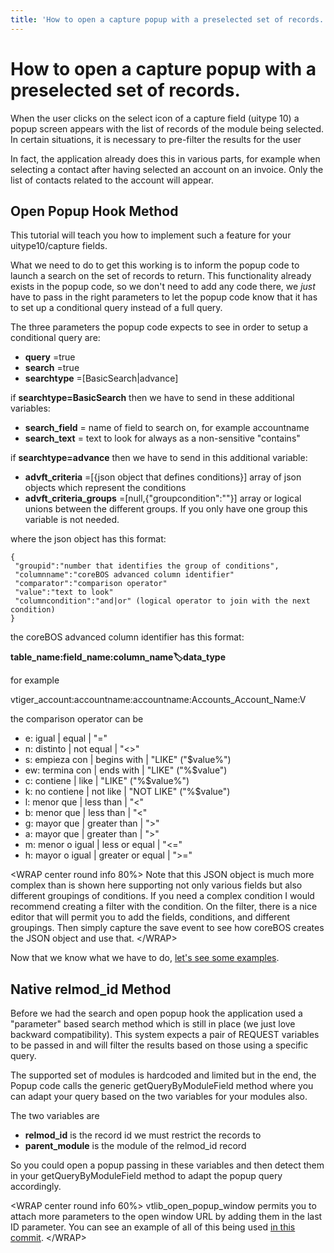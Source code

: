 ```yaml
---
title: 'How to open a capture popup with a preselected set of records.'
---
```


How to open a capture popup with a preselected set of records.
==============================================================

When the user clicks on the select icon of a capture field (uitype 10) a
popup screen appears with the list of records of the module being
selected. In certain situations, it is necessary to pre-filter the
results for the user

In fact, the application already does this in various parts, for example
when selecting a contact after having selected an account on an invoice.
Only the list of contacts related to the account will appear.

Open Popup Hook Method
----------------------

This tutorial will teach you how to implement such a feature for your
uitype10/capture fields.

What we need to do to get this working is to inform the popup code to
launch a search on the set of records to return. This functionality
already exists in the popup code, so we don't need to add any code
there, we *just* have to pass in the right parameters to let the popup
code know that it has to set up a conditional query instead of a full
query.

The three parameters the popup code expects to see in order to setup a
conditional query are:

-   **query** =true
-   **search** =true
-   **searchtype** =\[BasicSearch|advance\]

if **searchtype=BasicSearch** then we have to send in these additional
variables:

-   **search\_field** = name of field to search on, for example
    accountname
-   **search\_text** = text to look for always as a non-sensitive
    "contains"

if **searchtype=advance** then we have to send in this additional
variable:

-   **advft\_criteria** =\[{json object that defines conditions}\] array
    of json objects which represent the conditions
-   **advft\_criteria\_groups** =\[null,{"groupcondition":""}\] array or
    logical unions between the different groups. If you only have one
    group this variable is not needed.

where the json object has this format:

    {
     "groupid":"number that identifies the group of conditions",
     "columnname":"coreBOS advanced column identifier"
     "comparator":"comparison operator"
     "value":"text to look"
     "columncondition":"and|or" (logical operator to join with the next condition)
    }

the coreBOS advanced column identifier has this format:

**table\_name:field\_name:column\_name:label:data\_type**

for example

vtiger\_account:accountname:accountname:Accounts\_Account\_Name:V

the comparison operator can be

-   e: igual | equal | "="
-   n: distinto | not equal | "&lt;&gt;"
-   s: empieza con | begins with | "LIKE" ("$value%")
-   ew: termina con | ends with | "LIKE" ("%$value")
-   c: contiene | like | "LIKE" ("%$value%")
-   k: no contiene | not like | "NOT LIKE" ("%$value")
-   l: menor que | less than | "&lt;"
-   b: menor que | less than | "&lt;"
-   g: mayor que | greater than | "&gt;"
-   a: mayor que | greater than | "&gt;"
-   m: menor o igual | less or equal | "&lt;="
-   h: mayor o igual | greater or equal | "&gt;="

&lt;WRAP center round info 80%&gt; Note that this JSON object is much
more complex than is shown here supporting not only various fields but
also different groupings of conditions. If you need a complex condition
I would recommend creating a filter with the condition. On the filter,
there is a nice editor that will permit you to add the fields,
conditions, and different groupings. Then simply capture the save event
to see how coreBOS creates the JSON object and use that. &lt;/WRAP&gt;

Now that we know what we have to do, [let's see some
examples](/en/devel/corebos_hooks/popup_open_hook).

Native relmod\_id Method
------------------------

Before we had the search and open popup hook the application used a
"parameter" based search method which is still in place (we just love
backward compatibility). This system expects a pair of REQUEST variables
to be passed in and will filter the results based on those using a
specific query.

The supported set of modules is hardcoded and limited but in the end,
the Popup code calls the generic getQueryByModuleField method where you
can adapt your query based on the two variables for your modules also.

The two variables are

-   **relmod\_id** is the record id we must restrict the records to
-   **parent\_module** is the module of the relmod\_id record

So you could open a popup passing in these variables and then detect
them in your getQueryByModuleField method to adapt the popup query
accordingly.

&lt;WRAP center round info 60%&gt; vtlib\_open\_popup\_window permits
you to attach more parameters to the open window URL by adding them in
the last ID parameter. You can see an example of all of this being used
[in this
commit](https://github.com/tsolucio/corebos/commit/967d27401be62cf7892436fe1a4ca7a84b35884a).
&lt;/WRAP&gt;
